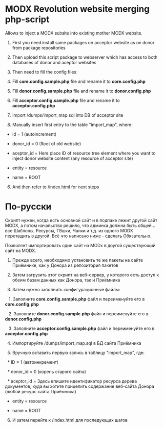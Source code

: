 MODX Revolution website merging php-script
======

Allows to inject a MODX subsite into existing mother MODX website.

1. First you need install same packages on acceptor website as on donor from package repositories

2. Then upload this script package to webserver which has access to both databases of donor and aceptor websites

3. Then need to fill the config files:

  1. Fill **core.config.sample.php** file and rename it to **core.config.php**

  2. Fill **donor.config.sample.php** file and rename it to **donor.config.php**

  3. Fill **acceptor.config.sample.php** file and rename it to **acceptor.config.php**

4. Import /dumps/import_map.sql into DB of acceptor site

5. Manually insert first entry to the table "import_map", where:

  * id = 1 (autoincrement)

  * donor_id = 0 (Root of old website)

  * aceptor_id = Here place ID of resource tree element where you want to inject donor website content (any resource of acceptor site)

  * entity = resource

  * name = ROOT

6. And then refer to /index.html for next steps

По-русски
======
Скрипт нужен, когда есть основной сайт и в подпаке лежит другой сайт MODX, а потом начальство решило, что админка должна быть общей...
все Шаблоны, Ресурсы, ТВшки, Чанки и т.д. из одного MODX перетащить в другой. Всё что написано ниже - сделать Обязательно.

Позволяет импортировать один сайт на MODx в доугой существующий сайт на MODX.

1. Прежде всего, необходимо установить те же пакеты на сайте Приёмнике, как у Донора из репозитория пакетов

2. Затем загрузить этот скрипт на веб-сервер, у которого есть доступ к обеим базам данных как Донора, так и Приёмника

3. Затем нужно заполнить конфигурационные файлы:

   1. Заполните **core.config.sample.php** файл и переименуйте его в **core.config.php**

   2. Заполните **donor.config.sample.php** файл и переименуйте его в **donor.config.php**

   3. Заполните **acceptor.config.sample.php** файл и переименуйте его в **acceptor.config.php**


4. Импортируйте /dumps/import_map.sql в БД сайта Приёмника

5. Вручную вставить первую запись в таблицу "import_map", где:

  * ID = 1 (автоинкремент)

  * donor_id = 0 (корень старого сайта)

  * aceptor_id = Здесь впишите идентификатор ресурса дерева документов, куда вы хотите прицепить содержание веб-сайта Донора (любой ресурс сайта Приёмника)

  * entity = resource

  * name = ROOT

6. И затем перейте к /index.html для последующих шагов